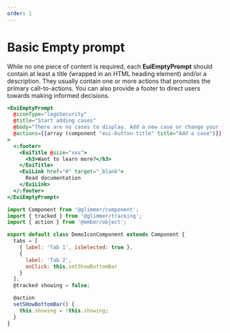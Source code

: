 ```yaml
---
order: 1
---
```


# Basic Empty prompt

<EuiText>
 While no one piece of content is required, each <strong>EuiEmptyPrompt</strong> should contain at least a <EuiCode>title</EuiCode> (wrapped in an HTML heading element) and/or a <EuiCode>description</EuiCode>. They usually contain one or more <EuiCode>actions</EuiCode> that promotes the primary call-to-actions. You can also provide a <EuiCode>footer</EuiCode> to direct users towards making informed decisions.
</EuiText>

```hbs template
<EuiEmptyPrompt
  @iconType="logoSecurity"
  @title="Start adding cases"
  @body="There are no cases to display. Add a new case or change your filter settings."
  @actions={{array (component "eui-button-title" title="Add a case")}}
>
  <:footer>
    <EuiTitle @size="xxs">
      <h3>Want to learn more?</h3>
    </EuiTitle>
    <EuiLink href="#" target="_blank">
      Read documentation
    </EuiLink>
  </:footer>
</EuiEmptyPrompt>
```

```js component
import Component from '@glimmer/component';
import { tracked } from '@glimmer/tracking';
import { action } from '@ember/object';

export default class DemoIconComponent extends Component {
  tabs = [
    { label: 'Tab 1', isSelected: true },
    {
      label: 'Tab 2',
      onClick: this.setShowBottomBar
    }
  ];
  @tracked showing = false;

  @action
  setSHowBottomBar() {
    this.showing = !this.showing;
  }
}
```
